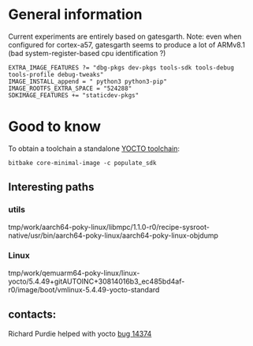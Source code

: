 # General information

Current experiments are entirely based on gatesgarth.
Note: even when configured for cortex-a57, gatesgarth seems to produce a lot of ARMv8.1 (bad system-register-based cpu identification ?)

    EXTRA_IMAGE_FEATURES ?= "dbg-pkgs dev-pkgs tools-sdk tools-debug tools-profile debug-tweaks"
    IMAGE_INSTALL_append = " python3 python3-pip"
    IMAGE_ROOTFS_EXTRA_SPACE = "524288"
    SDKIMAGE_FEATURES += "staticdev-pkgs"

# Good to know

To obtain a toolchain a standalone [YOCTO toolchain](https://www.blaess.fr/christophe/yocto-lab/sequence-III-2/index.html):

    bitbake core-minimal-image -c populate_sdk

## Interesting paths

### utils

tmp/work/aarch64-poky-linux/libmpc/1.1.0-r0/recipe-sysroot-native/usr/bin/aarch64-poky-linux/aarch64-poky-linux-objdump

### Linux

tmp/work/qemuarm64-poky-linux/linux-yocto/5.4.49+gitAUTOINC+30814016b3_ec485bd4af-r0/image/boot/vmlinux-5.4.49-yocto-standard

## contacts:

Richard Purdie helped with yocto [bug 14374](https://bugzilla.yoctoproject.org/show_bug.cgi?id=14374)

